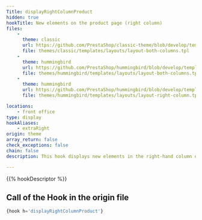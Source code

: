 ```yaml
---
Title: displayRightColumnProduct
hidden: true
hookTitle: New elements on the product page (right column)
files:
    -
      theme: classic
      url: https://github.com/PrestaShop/classic-theme/blob/develop/templates/layouts/layout-both-columns.tpl
      file: themes/classic/templates/layouts/layout-both-columns.tpl
    -
      theme: hummingbird
      url: https://github.com/PrestaShop/hummingbird/blob/develop/templates/layouts/layout-both-columns.tpl
      file: themes/hummingbird/templates/layouts/layout-both-columns.tpl
    -
      theme: hummingbird
      url: https://github.com/PrestaShop/hummingbird/blob/develop/templates/layouts/layout-right-column.tpl
      file: themes/hummingbird/templates/layouts/layout-right-column.tpl

locations:
    - front office
type: display
hookAliases:
    - extraRight 
origin: theme
array_return: false
check_exceptions: false
chain: false
description: This hook displays new elements in the right-hand column of the product page

---
```


{{% hookDescriptor %}}

## Call of the Hook in the origin file

```php
{hook h='displayRightColumnProduct'}
```
